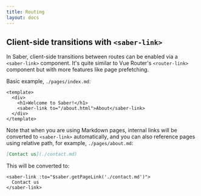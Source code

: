 ```yaml
---
title: Routing
layout: docs
---
```


## Client-side transitions with `<saber-link>`

In Saber, client-side transitions between routes can be enabled via a `<saber-link>` component. It's quite similar to Vue Router's `<router-link>` component but with more features like page prefetching.

Basic example, `./pages/index.md`:

```vue
<template>
  <div>
    <h1>Welcome to Saber!</h1>
    <saber-link to="/about.html">About</saber-link>
  </div>
</template>
```

Note that when you are using Markdown pages, internal links will be converted to `<saber-link>` automatically, and you can also reference pages using relative path, for example, `./pages/about.md`:

```markdown
[Contact us](./contact.md)
```

This will be converted to:

```vue
<saber-link :to="$saber.getPageLink('./contact.md')">
  Contact us
</saber-link>
```
